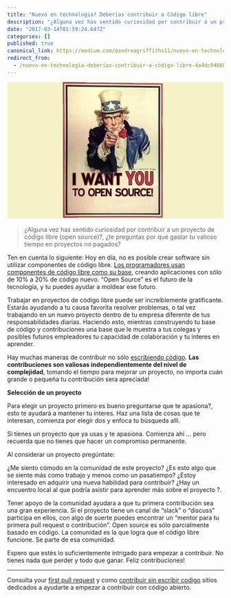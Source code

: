 ```yaml
---
title: "Nuevo en technologia? Deberías contribuir a Código libre"
description: "¿Alguna vez has sentido curiosidad por contribuir a un proyecto de código libre (open source)?, ¿te preguntas por qué gastar tu valioso…"
date: "2017-03-14T01:59:24.647Z"
categories: []
published: true
canonical_link: https://medium.com/@andreagriffiths11/nuevo-en-technologia-deber%C3%ADas-contribuir-a-c%C3%B3digo-libre-4a4dc04868b5
redirect_from:
  - /nuevo-en-technologia-deberías-contribuir-a-código-libre-4a4dc04868b5
---
```


![Si lo dice “uncle sam”…](./asset-1.jpeg)

> ¿Alguna vez has sentido curiosidad por contribuir a un proyecto de código libre (open source)?, ¿te preguntas por qué gastar tu valioso tiempo en proyectos no pagados?

Ten en cuenta lo siguiente: Hoy en día, no es posible crear software sin utilizar componentes de código libre. [Los programadores usan componentes de código libre como su base](https://www.blackducksoftware.com/forrester-software-composition-analysis-q1-2017), creando aplicaciones con sólo de 10% a 20% de código nuevo. “Open Source” es el futuro de la tecnología, y tu puedes ayudar a moldear ese futuro.

Trabajar en proyectos de código libre puede ser increíblemente gratificante. Estarás ayudando a tu causa favorita resolver problemas, o tal vez trabajando en un nuevo proyecto dentro de tu empresa diferente de tus responsabilidades diarias. Haciendo esto, mientras construyendo tu base de código y contribuciones una base que le muestra a tus colegas y posibles futuros empleadores tu capacidad de colaboración y tu interes en aprender.

Hay muchas maneras de contribuir no sólo [escribiendo código](https://opensource.guide/how-to-contribute/#you-dont-have-to-contribute-code). **Las contribuciones son valiosas independientemente del nivel de complejidad**, tomando el tiempo para mejorar un proyecto, no importa cuán grande o pequeña tu contribución sera apreciada!

**Selección de un proyecto**

Para elegir un proyecto primero es bueno preguntarse que te apasiona?, esto te ayudará a mantener tu interes. Haz una lista de cosas que te interesan, comienza por elegir dos y enfoca tu búsqueda allí.

Si tienes un proyecto que ya usas y te apasiona. Comienza ahí … pero recuerda que no tienes que hacer un compromiso permanente.

Al considerar un proyecto pregúntate:

¿Me siento cómodo en la comunidad de este proyecto? ¿Es esto algo que se siente más como trabajo y menos como un pasatiempo? ¿Estoy interesado en adquirir una nueva habilidad para contribuir? ¿Hay un encuentro local al que podría asistir para aprender más sobre el proyecto ?.

Tener apoyo de la comunidad ayudara a que tu primera contribución sea una gran experiencia. Si el proyecto tiene un canal de “slack” o “discuss” participa en ellos, con algo de suerte puedes encontrar un “mentor para tu primera pull request o contribución”. Open source es sólo parcialmente basado en código. La comunidad es la que logra que el código libre funcione. Se parte de esa comunidad.

Espero que estés lo suficientemente intrigado para empezar a contribuir. No tienes nada que perder y todo que ganar. Feliz contribuciones!

---

Consulta your [first pull request](https://yourfirstpr.github.io/) y como [contribuir sin escribir codigo](https://hipertextual.com/archivo/2014/06/contribuir-con-proyectos-open-source/) sitios dedicados a ayudarte a empezar a contribuir con código abierto.

